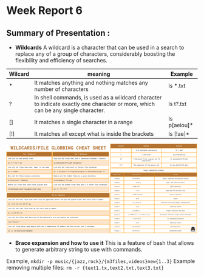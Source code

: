 # Week Report 6

## Summary of Presentation : 

- **Wildcards**
A wildcard is a character that can be used in a search to replace any of a group of characters, considerably boosting the flexibility and efficiency of searches.

|Wilcard | meaning                                                                                                                          | Example             |
|--------|----------------------------------------------------------------------------------------------------------------------------------|---------------------|
|*       |It matches anything and nothing matches any number of characters                                                                  | ls *.txt            |
|?       |In shell commands, is used as a wildcard character to indicate exactly one character or more, which can be any single character.  |   ls t?.txt         |
|[]      |It matches a single character in a range                                                                                          | ls p[aeiou]*        |
|[!]     |It matches all except what is inside the brackets                                                                                 | ls [!ae]*            |
![cheatsheetwildcard](../../cheat%20sheets/WILDCARDS_FILE%20GLOBBING%20CHEAT%20SHEET.png)

- **Brace expansion and how to use it**
This is a feature of bash that allows to generate arbitrary string to use with commands.

Example, `mkdir -p music/{jazz,rock}/{m3files,videos}new{1..3}`
Example removing multiple files: `rm -r {text1.tx,text2.txt,text3.txt}`

